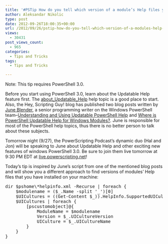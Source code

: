 ```yaml
---
title: '#PSTip How do you tell which version of a module’s Help files you have installed?'
author: Aleksandar Nikolic
type: post
date: 2012-09-26T18:00:35+00:00
url: /2012/09/26/pstip-how-do-you-tell-which-version-of-a-modules-help-files-you-have-installed/
views:
  - 30431
post_views_count:
  - 965
categories:
  - Tips and Tricks
tags:
  - Tips and Tricks

---
```

Note: This tip requires PowerShell 3.0.

Before you start using PowerShell 3.0, learn about the Updatable Help feature first. The <a title="about_Updatable_Help" href="http://technet.microsoft.com/en-us/library/hh847735.aspx" target="_blank">about_Updatable_Help</a> help topic is a good place to start. Also, the Hey, Scripting Guy! blog has published two blog posts written by <a title="Follow June Blender on Twitter" href="http://twitter.com/juneb_get_help" target="_blank">June Blender</a>, a senior programming writer on the Windows PowerShell team&#8211;<a title="Understanding and Using Updatable PowerShell Help" href="http://blogs.technet.com/b/heyscriptingguy/archive/2012/08/31/understanding-and-using-updatable-powershell-help.aspx" target="_blank">Understanding and Using Updatable PowerShell Help</a> and <a title="Where is PowerShell Updatable Help for Windows Modules?" href="http://blogs.technet.com/b/heyscriptingguy/archive/2012/09/24/where-is-powershell-updatable-help-for-windows-modules.aspx" target="_blank">Where is PowerShell Updatable Help for Windows Modules?</a>. June is responsible for most of the PowerShell help topics, thus there is no better person to talk about these subjects.

Tomorrow night (9/27), the PowerScripting Podcast&#8217;s dynamic duo (Hal and Jon) will be speaking to June about Updatable Help and other exciting new features of windows PowerShell 3.0. Be sure to join them live tomorrow at 9:30 PM EDT at <a title="PowerScripting Podcast Live" href="http://live.powerscripting.net/" target="_blank">live.powerscripting.net</a>!

Today&#8217;s tip is inspired by June&#8217;s script from one of the mentioned blog posts and will show you a different approach to find versions of modules&#8217; Help files that you have installed on your machine:

<pre class="brush: powershell; title: ; notranslate" title="">dir $pshome\*helpinfo.xml -Recurse | foreach {
    $modulename = ($_.Name -split '_')[0]
    $UICultures = ((Get-Content $_)).HelpInfo.SupportedUICultures.UICulture
    $UICultures | foreach {
        [pscustomobject]@{
            ModuleName = $modulename
            Version = $_.UICultureVersion
            UICulture = $_.UICultureName
        }
    }
}
</pre>